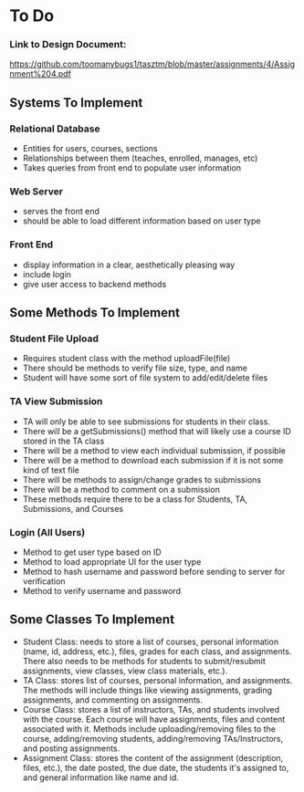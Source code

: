 # To Do

### Link to Design Document: 
https://github.com/toomanybugs1/tasztm/blob/master/assignments/4/Assignment%204.pdf

## Systems To Implement
### Relational Database
- Entities for users, courses, sections
- Relationships between them (teaches, enrolled, manages, etc)
- Takes queries from front end to populate user information

### Web Server
- serves the front end
- should be able to load different information based on user type

### Front End
- display information in a clear, aesthetically pleasing way
- include login
- give user access to backend methods

## Some Methods To Implement

### Student File Upload
- Requires student class with the method uploadFile(file)
- There should be methods to verify file size, type, and name
- Student will have some sort of file system to add/edit/delete files

### TA View Submission
- TA will only be able to see submissions for students in their class. 
- There will be a getSubmissions() method that will likely use a course ID stored in the TA class
- There will be a method to view each individual submission, if possible
- There will be a method to download each submission if it is not some kind of text file
- There will be methods to assign/change grades to submissions
- There will be a method to comment on a submission
- These methods require there to be a class for Students, TA, Submissions, and Courses

### Login (All Users) 
- Method to get user type based on ID
- Method to load appropriate UI for the user type
- Method to hash username and password before sending to server for verification
- Method to verify username and password

## Some Classes To Implement
- Student Class: needs to store a list of courses, personal information (name, id, address, etc.), files, grades for each class, and assignments. There also needs to be methods for students to submit/resubmit assignments, view classes, view class materials, etc.).
- TA Class: stores list of courses, personal information, and assignments. The methods will include things like viewing assignments, grading assignments, and commenting on assignments.
- Course Class: stores a list of instructors, TAs, and students involved with the course. Each course will have assignments, files and content associated with it. Methods include uploading/removing files to the course, adding/removing students, adding/removing TAs/Instructors, and posting assignments.
- Assignment Class: stores the content of the assignment (description, files, etc.), the date posted, the due date, the students it's assigned to, and general information like name and id.

